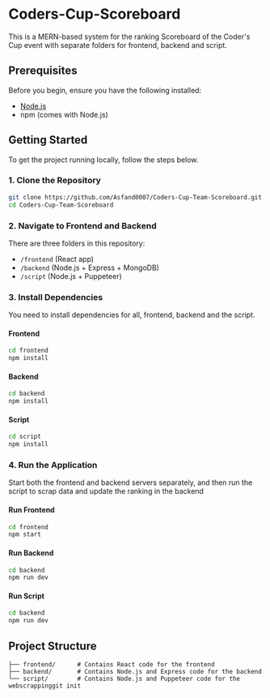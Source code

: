 ﻿# Coders-Cup-Scoreboard
This is a MERN-based system for the ranking Scoreboard of the Coder's Cup event with separate folders for frontend, backend and script.

## Prerequisites

Before you begin, ensure you have the following installed:

- [Node.js](https://nodejs.org/)
- npm (comes with Node.js)

## Getting Started

To get the project running locally, follow the steps below.

### 1. Clone the Repository

```bash
git clone https://github.com/Asfand0007/Coders-Cup-Team-Scoreboard.git
cd Coders-Cup-Team-Scoreboard
```

### 2. Navigate to Frontend and Backend

There are three folders in this repository:
- `/frontend` (React app)
- `/backend` (Node.js + Express + MongoDB)
- `/script` (Node.js + Puppeteer)

### 3. Install Dependencies

You need to install dependencies for all, frontend, backend and the script.

#### Frontend

```bash
cd frontend
npm install
```

#### Backend

```bash
cd backend
npm install
```

#### Script

```bash
cd script
npm install
```

### 4. Run the Application

Start both the frontend and backend servers separately, and then run the script to scrap data and update the ranking in the backend

#### Run Frontend

```bash
cd frontend
npm start
```

#### Run Backend

```bash
cd backend
npm run dev
```

#### Run Script

```bash
cd backend
npm run dev
```

## Project Structure

```plaintext
├── frontend/      # Contains React code for the frontend
├── backend/       # Contains Node.js and Express code for the backend
└── script/        # Contains Node.js and Puppeteer code for the webscrappinggit init
```
